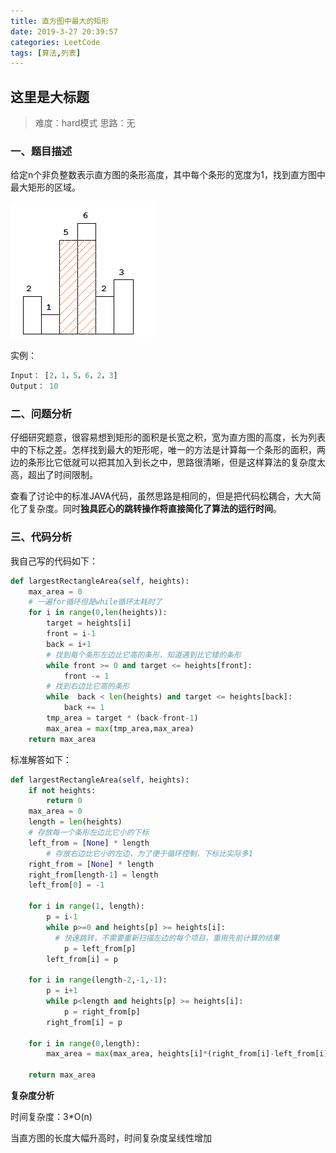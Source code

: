 ```yaml
---
title: 直方图中最大的矩形
date: 2019-3-27 20:39:57
categories: LeetCode
tags: [算法,列表]
---
```


## 这里是大标题

> 难度：hard模式    思路：无     

### 一、题目描述

给定n个非负整数表示直方图的条形高度，其中每个条形的宽度为1，找到直方图中最大矩形的区域。

![image-20190327203623586](84题找到面积最大的矩形/image-20190327203623586.png)

实例：

```python
Input： [2，1，5，6，2，3]
Output： 10
```

<!--more-->

### 二、问题分析

仔细研究题意，很容易想到矩形的面积是长宽之积，宽为直方图的高度，长为列表中的下标之差。怎样找到最大的矩形呢，唯一的方法是计算每一个条形的面积，两边的条形比它低就可以把其加入到长之中，思路很清晰，但是这样算法的复杂度太高，超出了时间限制。

查看了讨论中的标准JAVA代码，虽然思路是相同的，但是把代码松耦合，大大简化了复杂度。同时**独具匠心的跳转操作将直接简化了算法的运行时间**。

### 三、代码分析

我自己写的代码如下：

```python
def largestRectangleArea(self, heights):
    max_area = 0
    # 一遍for循环但是while循环太耗时了
    for i in range(0,len(heights)):
        target = heights[i]
        front = i-1 
        back = i+1
        # 找到每个条形左边比它高的条形，知道遇到比它矮的条形
        while front >= 0 and target <= heights[front]:
            front -= 1
        # 找到右边比它高的条形
        while  back < len(heights) and target <= heights[back]:              
            back += 1                     
        tmp_area = target * (back-front-1)
        max_area = max(tmp_area,max_area)
    return max_area
```

标准解答如下：

```python
def largestRectangleArea(self, heights):
    if not heights:
        return 0
    max_area = 0
    length = len(heights)
    # 存放每一个条形左边比它小的下标
    left_from = [None] * length
		# 存放右边比它小的左边，为了便于循环控制，下标比实际多1
    right_from = [None] * length
    right_from[length-1] = length
    left_from[0] = -1

    for i in range(1, length):
        p = i-1
        while p>=0 and heights[p] >= heights[i]:
          # 快速跳转，不需要重新扫描左边的每个项目，重用先前计算的结果
            p = left_from[p]
        left_from[i] = p

    for i in range(length-2,-1,-1):
        p = i+1
        while p<length and heights[p] >= heights[i]:
            p = right_from[p]
        right_from[i] = p

    for i in range(0,length):
        max_area = max(max_area, heights[i]*(right_from[i]-left_from[i]-1))

    return max_area
```



**复杂度分析**

时间复杂度：3*O(n)

当直方图的长度大幅升高时，时间复杂度呈线性增加

